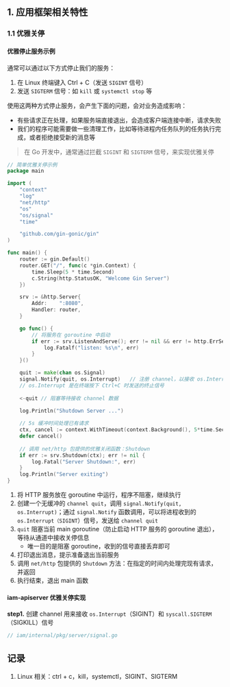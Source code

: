## 1. 应用框架相关特性

### 1.1 优雅关停

#### 优雅停止服务示例

通常可以通过以下方式停止我们的服务：

1. 在 Linux 终端键入 Ctrl + C（发送 `SIGINT` 信号）
2. 发送 `SIGTERM` 信号：如 `kill` 或 `systemctl stop` 等

使用这两种方式停止服务，会产生下面的问题，会对业务造成影响：

- 有些请求正在处理，如果服务端直接退出，会造成客户端连接中断，请求失败
- 我们的程序可能需要做一些清理工作，比如等待进程内任务队列的任务执行完成，或者拒绝接受新的消息等



> 在 Go 开发中，通常通过拦截 `SIGINT` 和 `SIGTERM` 信号，来实现优雅关停

```go
// 简单优雅关停示例
package main

import (
    "context"
    "log"
    "net/http"
    "os"
    "os/signal"
    "time"

    "github.com/gin-gonic/gin"
)

func main() {
    router := gin.Default()
    router.GET("/", func(c *gin.Context) {
        time.Sleep(5 * time.Second)
        c.String(http.StatusOK, "Welcome Gin Server")
    })

    srv := &http.Server{
        Addr:    ":8080",
        Handler: router,
    }

    go func() {
        // 将服务在 goroutine 中启动
        if err := srv.ListenAndServe(); err != nil && err != http.ErrServerClosed {
            log.Fatalf("listen: %s\n", err)
        }
    }()

    quit := make(chan os.Signal)
    signal.Notify(quit, os.Interrupt)	// 注册 channel，以接收 os.Interrupt 信号的通知
    // os.Interrupt 是在终端按下 Ctrl+C 时发送的终止信号
    
    <-quit // 阻塞等待接收 channel 数据
    
    log.Println("Shutdown Server ...")

    // 5s 缓冲时间处理已有请求
    ctx, cancel := context.WithTimeout(context.Background(), 5*time.Second) 
    defer cancel()
    
    // 调用 net/http 包提供的优雅关闭函数：Shutdown
    if err := srv.Shutdown(ctx); err != nil { 
        log.Fatal("Server Shutdown:", err)
    }
    log.Println("Server exiting")
}
```

1. 将 HTTP 服务放在 goroutine 中运行，程序不阻塞，继续执行
2. 创建一个无缓冲的 `channel quit`，调用 `signal.Notify(quit, os.Interrupt)`；通过 `signal.Notify` 函数调用，可以将进程收到的 `os.Interrupt（SIGINT`）信号，发送给 `channel quit`
3. `quit` 阻塞当前 main goroutine（防止启动 HTTP 服务的 goroutine 退出），等待从通道中接收关停信息
    - 唯一目的是阻塞 goroutine，收到的信号直接丢弃即可
4. 打印退出消息，提示准备退出当前服务
5. 调用 `net/http` 包提供的 `Shutdown` 方法：在指定的时间内处理完现有请求，并返回
6. 执行结束，退出 main 函数



#### iam-apiserver 优雅关停实现

**step1.**  创建 channel 用来接收 `os.Interrupt`（SIGINT）和 `syscall.SIGTERM`（SIGKILL）信号

```go
// iam/internal/pkg/server/signal.go

```













## 记录

1. Linux 相关：ctrl + c，kill，systemctl，SIGINT、SIGTERM













